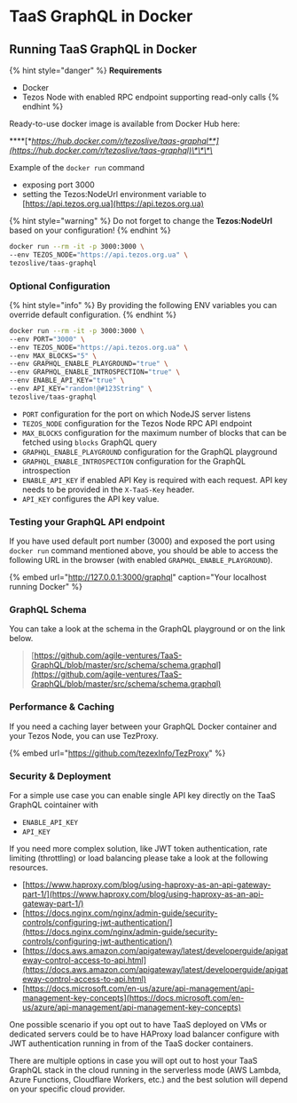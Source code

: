 # TaaS GraphQL in Docker

## Running TaaS GraphQL in Docker

{% hint style="danger" %}
**Requirements**

* Docker
* Tezos Node with enabled RPC endpoint supporting read-only calls
{% endhint %}

Ready-to-use docker image is available from Docker Hub here: 

\*\*\*\*[**https://hub.docker.com/r/tezoslive/taas-graphql**](https://hub.docker.com/r/tezoslive/taas-graphql)\*\*\*\*

Example of the `docker run` command

* exposing port 3000
* setting the Tezos:NodeUrl environment variable to [https://api.tezos.org.ua](https://api.tezos.org.ua)

{% hint style="warning" %}
Do not forget to change the **Tezos:NodeUrl** based on your configuration!
{% endhint %}

```bash
docker run --rm -it -p 3000:3000 \
--env TEZOS_NODE="https://api.tezos.org.ua" \
tezoslive/taas-graphql
```

### Optional Configuration

{% hint style="info" %}
By providing the following ENV variables you can override default configuration.
{% endhint %}

```bash
docker run --rm -it -p 3000:3000 \
--env PORT="3000" \
--env TEZOS_NODE="https://api.tezos.org.ua" \
--env MAX_BLOCKS="5" \
--env GRAPHQL_ENABLE_PLAYGROUND="true" \
--env GRAPHQL_ENABLE_INTROSPECTION="true" \
--env ENABLE_API_KEY="true" \
--env API_KEY="random!@#123String" \
tezoslive/taas-graphql
```

* `PORT` configuration for the port on which NodeJS server listens
* `TEZOS_NODE` configuration for the Tezos Node RPC API endpoint
* `MAX_BLOCKS` configuration for the maximum number of blocks that can be fetched using `blocks` GraphQL query
* `GRAPHQL_ENABLE_PLAYGROUND` configuration for the GraphQL playground
* `GRAPHQL_ENABLE_INTROSPECTION` configuration for the GraphQL introspection
* `ENABLE_API_KEY` if enabled API Key is required with each request. API key needs to be provided in the `X-TaaS-Key` header.
* `API_KEY` configures the API key value.

### Testing your GraphQL API endpoint

If you have used default port number \(3000\) and exposed the port using `docker run` command mentioned above, you should be able to access the following URL in the browser \(with enabled `GRAPHQL_ENABLE_PLAYGROUND`\). 

{% embed url="http://127.0.0.1:3000/graphql" caption="Your localhost running Docker" %}

### GraphQL Schema

You can take a look at the schema in the GraphQL playground or on the link below. 

> [https://github.com/agile-ventures/TaaS-GraphQL/blob/master/src/schema/schema.graphql](https://github.com/agile-ventures/TaaS-GraphQL/blob/master/src/schema/schema.graphql)

### Performance & Caching

If you need a caching layer between your GraphQL Docker container and your Tezos Node, you can use TezProxy.

{% embed url="https://github.com/tezexInfo/TezProxy" %}

### Security & Deployment 

For a simple use case you can enable single API key directly on the TaaS GraphQL cointainer with 

* `ENABLE_API_KEY`
* `API_KEY`

If you need more complex solution, like JWT token authentication, rate limiting \(throttling\) or load balancing please take a look at the following resources. 

* [https://www.haproxy.com/blog/using-haproxy-as-an-api-gateway-part-1/](https://www.haproxy.com/blog/using-haproxy-as-an-api-gateway-part-1/)
* [https://docs.nginx.com/nginx/admin-guide/security-controls/configuring-jwt-authentication/](https://docs.nginx.com/nginx/admin-guide/security-controls/configuring-jwt-authentication/)
* [https://docs.aws.amazon.com/apigateway/latest/developerguide/apigateway-control-access-to-api.html](https://docs.aws.amazon.com/apigateway/latest/developerguide/apigateway-control-access-to-api.html)
* [https://docs.microsoft.com/en-us/azure/api-management/api-management-key-concepts](https://docs.microsoft.com/en-us/azure/api-management/api-management-key-concepts)

One possible scenario if you opt out to have TaaS deployed on VMs or dedicated servers could be to have HAProxy load balancer configure with JWT authentication running in from of the TaaS docker containers.

  
There are multiple options in case you will opt out to host your TaaS GraphQL stack in the cloud running in the serverless mode \(AWS Lambda, Azure Functions, Cloudflare Workers, etc.\) and the best solution will depend on your specific cloud provider.

